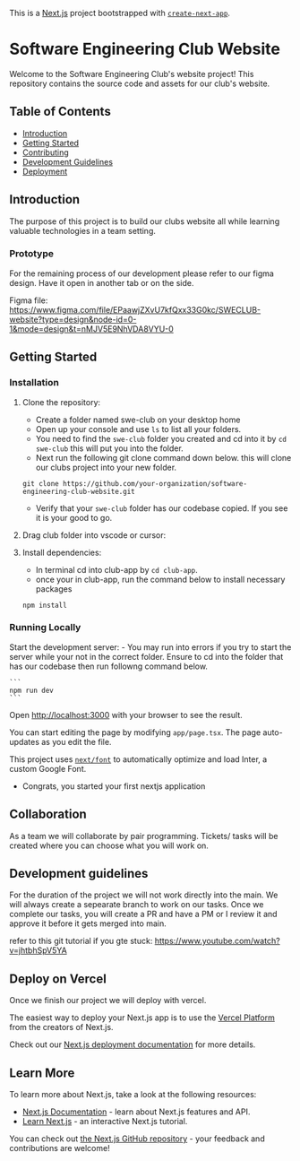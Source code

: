 This is a [Next.js](https://nextjs.org/) project bootstrapped with [`create-next-app`](https://github.com/vercel/next.js/tree/canary/packages/create-next-app).


# Software Engineering Club Website

Welcome to the Software Engineering Club's website project! This repository contains the source code and assets for our club's website.

## Table of Contents
- [Introduction](#introduction)
- [Getting Started](#getting-started)
- [Contributing](#contributing)
- [Development Guidelines](#development-guidelines)
- [Deployment](#deployment)


## Introduction

The purpose of this project is to build our clubs website all while learning valuable technologies in a team setting. 

### Prototype

For the remaining process of our development please refer to our figma design. Have it open in another tab or on the side.

Figma file:
https://www.figma.com/file/EPaawjZXvU7kfQxx33G0kc/SWECLUB-website?type=design&node-id=0-1&mode=design&t=nMJV5E9NhVDA8VYU-0

## Getting Started

### Installation

1. Clone the repository:
    - Create a folder named swe-club on your desktop home
    - Open up your console and use `ls` to list all your folders. 
    - You need to find the `swe-club` folder you created and cd into it by `cd swe-club` this will put you into the folder.
    - Next run the following git clone command down below. this will clone our clubs project into your new folder.

    ```
    git clone https://github.com/your-organization/software-engineering-club-website.git
    ```

    - Verify that your `swe-club` folder has our codebase copied. If you see it is your good to go. 
2. Drag club folder into vscode or cursor:


3. Install dependencies:
    - In terminal cd into club-app by `cd club-app`.
    - once your in club-app, run the command below to install necessary packages

    ```
    npm install
    ```

### Running Locally

Start the development server:
    - You may run into errors if you try to start the server while your not in the correct folder. Ensure to cd into the folder that has our codebase then run followng command below. 

    ```
    npm run dev
    ```

Open [http://localhost:3000](http://localhost:3000) with your browser to see the result.

You can start editing the page by modifying `app/page.tsx`. The page auto-updates as you edit the file.

This project uses [`next/font`](https://nextjs.org/docs/basic-features/font-optimization) to automatically optimize and load Inter, a custom Google Font.

- Congrats, you started your first nextjs application

## Collaboration

As a team we will collaborate by pair programming. Tickets/ tasks will be created where you can choose what you will work on. 

## Development guidelines

For the duration of the project we will not work directly into the main. We will always create a sepearate branch to work on our tasks. Once we complete our tasks, you will create a PR and have a PM or I review it and approve it before it gets merged into main.

refer to this git tutorial if you gte stuck:
https://www.youtube.com/watch?v=jhtbhSpV5YA 

## Deploy on Vercel

Once we finish our project we will deploy with vercel. 

The easiest way to deploy your Next.js app is to use the [Vercel Platform](https://vercel.com/new?utm_medium=default-template&filter=next.js&utm_source=create-next-app&utm_campaign=create-next-app-readme) from the creators of Next.js.

Check out our [Next.js deployment documentation](https://nextjs.org/docs/deployment) for more details.

## Learn More

To learn more about Next.js, take a look at the following resources:

- [Next.js Documentation](https://nextjs.org/docs) - learn about Next.js features and API.
- [Learn Next.js](https://nextjs.org/learn) - an interactive Next.js tutorial.

You can check out [the Next.js GitHub repository](https://github.com/vercel/next.js/) - your feedback and contributions are welcome!

